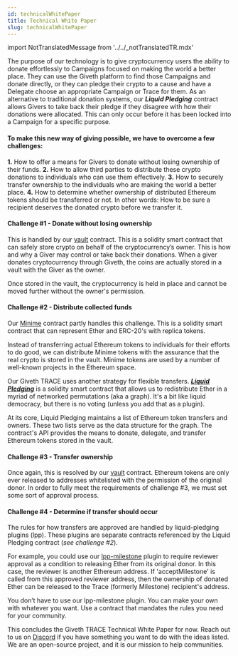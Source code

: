 ```yaml
---
id: technicalWhitePaper
title: Technical White Paper
slug: technicalWhitePaper
---
```

import NotTranslatedMessage from '../../_notTranslatedTR.mdx'

<NotTranslatedMessage />


The purpose of our technology is to give cryptocurrency users the ability to donate effortlessly to Campaigns focused on making the world a better place. They can use the Giveth platform to find those Campaigns and donate directly, or they can pledge their crypto to a cause and have a Delegate choose an appropriate Campaign or Trace for them. As an alternative to traditional donation systems, our ***Liquid Pledging*** contract allows Givers to take back their pledge if they disagree with how their donations were allocated. This can only occur before it has been locked into a Campaign for a specific purpose.

#### To make this new way of giving possible, we have to overcome a few challenges:

**1.** How to offer a means for Givers to donate without losing ownership of their funds.
**2.** How to allow third parties to distribute these crypto donations to individuals who can use them effectively.
**3.** How to securely transfer ownership to the individuals who are making the world a better place.
**4.** How to determine whether ownership of distributed Ethereum tokens should be transferred or not. In other words: How to be sure a recipient deserves the donated crypto before we transfer it.

#### Challenge #1 - Donate without losing ownership
This is handled by our [vault](https://github.com/Giveth/vaultcontract) contract. This is a solidity smart contract that can safely store crypto on behalf of the cryptocurrency’s owner. This is how and why a Giver may control or take back their donations. When a giver donates cryptocurrency through Giveth, the coins are actually stored in a vault with the Giver as the owner.

Once stored in the vault, the cryptocurrency is held in place and cannot be moved further without the owner's permission.

#### Challenge #2 - Distribute collected funds
 Our [Minime](https://github.com/Giveth/minime) contract partly handles this challenge. This is a solidity smart contract that can represent Ether and ERC-20's with replica tokens.

Instead of transferring actual Ethereum tokens to individuals for their efforts to do good, we can distribute Minime tokens with the assurance that the real crypto is stored in the vault. Minime tokens are used by a number of well-known projects in the Ethereum space.

Our Giveth TRACE uses another strategy for flexible transfers. [***Liquid Pledging***](https://github.com/Giveth/liquidpledging) is a solidity smart contract that allows us to redistribute Ether in a myriad of networked permutations (aka a graph). It's a bit like liquid democracy, but there is no voting (unless you add that as a plugin).

At its core, Liquid Pledging maintains a list of Ethereum token transfers and owners. These two lists serve as the data structure for the graph. The contract's API provides the means to donate, delegate, and transfer Ethereum tokens stored in the vault.

#### Challenge #3 - Transfer ownership
Once again, this is resolved by our [vault](https://github.com/Giveth/vaultcontract) contract. Ethereum tokens are only ever released to addresses whitelisted with the permission of the original donor. In order to fully meet the requirements of challenge #3, we must set some sort of approval process.

#### Challenge #4 - Determine if transfer should occur
The rules for how transfers are approved are handled by liquid-pledging plugins (lpp). These plugins are separate contracts referenced by the Liquid Pledging contract (*see challenge #2*).

For example, you could use our [lpp-milestone](https://github.com/Giveth/lpp-milestone) plugin to require reviewer approval as a condition to releasing Ether from its original donor. In this case, the reviewer is another Ethereum address. If 'acceptMilestone' is called from this approved reviewer address, then the ownership of donated Ether can be released to the Trace (formerly Milestone) recipient's address.

You don’t have to use our lpp-milestone plugin. You can make your own with whatever you want. Use a contract that mandates the rules you need for your community.

This concludes the Giveth TRACE Technical White Paper for now. Reach out to us on [Discord](https://discord.gg/qf7XZ48gCU) if you have something you want to do with the ideas listed. We are an open-source project, and it is our mission to help communities.
